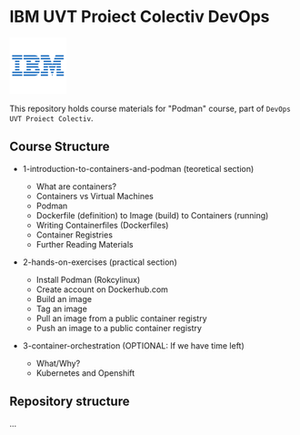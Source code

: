 # IBM UVT Proiect Colectiv DevOps

<img src="./_img/ibm-logo.png" width="100" />

This repository holds course materials for "Podman" course, part of `DevOps UVT Proiect Colectiv`. 

## Course Structure

* 1-introduction-to-containers-and-podman (teoretical section)
  * What are containers?
  * Containers vs Virtual Machines
  * Podman
  * Dockerfile (definition) to Image (build) to Containers (running) 
  * Writing Containerfiles (Dockerfiles)
  * Container Registries
  * Further Reading Materials 

* 2-hands-on-exercises (practical section)
  * Install Podman (Rokcylinux)
  * Create account on Dockerhub.com
  * Build an image
  * Tag an image
  * Pull an image from a public container registry
  * Push an image to a public container registry

* 3-container-orchestration (OPTIONAL: If we have time left)
  * What/Why?
  * Kubernetes and Openshift

## Repository structure

...
